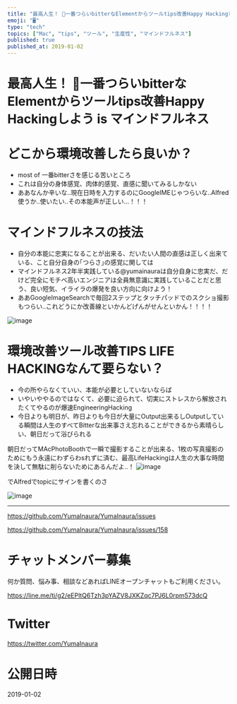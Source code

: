 ```yaml
---
title: "最高人生！ 🤖一番つらいbitterなElementからツールtips改善Happy Hackingしよう is マインドフルネス "
emoji: "🖥"
type: "tech"
topics: ["Mac", "tips", "ツール", "生産性", "マインドフルネス"]
published: true
published_at: 2019-01-02
---
```


# 最高人生！ 🤖一番つらいbitterなElementからツールtips改善Happy Hackingしよう is マインドフルネス 

# どこから環境改善したら良いか？

- most of 一番bitterさを感じる苦いところ
- これは自分の身体感覚、肉体的感覚、直感に聞いてみるしかない
- ああなんか辛いな‥現在日時を入力するのにGoogleIMEじゃつらいな‥Alfred使うか‥使いたい‥その本能声が正しい…！！！

# マインドフルネスの技法

- 自分の本能に忠実になることが出来る、だいたい人間の直感は正しく出来ている、こと自分自身の｢つらさ｣の感覚に関しては
- マインドフルネス2年半実践している@yumainauraは自分自身に忠実だ、だけど完全にモチベ高いエンジニアは全員無意識に実践していることだと思う、良い短気、イライラの爆発を良い方向に向けよう！
- ああGoogleImageSearchで毎回2ステップとタッチパッドでのスクショ撮影もつらい‥これどうにか改善線といかんどげんがせんといかん！！！！

![image](https://user-images#.githubusercontent.com/13635059/50577777-f1f5f700-0e72-11e9-9e3f-9044f43f4fd0.png)

# 環境改善ツール改善TIPS LIFE HACKINGなんて要らない？

- 今の所やらなくていい、本能が必要としていないならば
- いやいややるのではなくて、必要に迫られて、切実にストレスから解放されたくてやるのが爆速EngineeringHacking
- 今日よりも明日が、昨日よりも今日が大量にOutput出来るしOutputしている瞬間は人生のすべてBitterな出来事さえ忘れることができるから素晴らしい、朝日だって浴びられる

朝日だってMAcPhotoBoothで一瞬で撮影することが出来る、1枚の写真撮影のためにもう永遠にわずらわsれずに済む、最高LifeHackingは人生の大事な時間を決して無駄に削らないためにあるんだよ‥！
![image](https://user-images.githubusercontent.com/13635059/50577796-59ac4200-0e73-11e9-8ff3-b2b4532c8f4e.png)

でAlfredでtopicにサインを書くのさ

![image](https://user-images.githubusercontent.com/13635059/50577798-6466d700-0e73-11e9-9e67-4dafd6c7d7e0.png)


---

https://github.com/YumaInaura/YumaInaura/issues

https://github.com/YumaInaura/YumaInaura/issues/158









<!-- Update From Qiita API -->

# チャットメンバー募集


何か質問、悩み事、相談などあればLINEオープンチャットもご利用ください。

https://line.me/ti/g2/eEPltQ6Tzh3pYAZV8JXKZqc7PJ6L0rpm573dcQ





# Twitter


https://twitter.com/YumaInaura


<!-- Update From Qiita API -->



# 公開日時

2019-01-02
